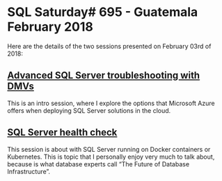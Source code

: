 # SQL Saturday# 695 - Guatemala February 2018

Here are the details of the two sessions presented on February 03rd of 2018:

## [Advanced SQL Server troubleshooting with DMVs](Advance%20SQL%20Server%20troubleshooting%20with%20DMVs)
This is an intro session, where I explore the options that Microsoft Azure offers when deploying SQL Server solutions in the cloud.

## [SQL Server health check](SQL%20Server%20Health%20check)
This session is about with SQL Server running on Docker containers or Kubernetes. This is topic that I personally enjoy very much to talk about, because is what database experts call “The Future of Database Infrastructure”.
